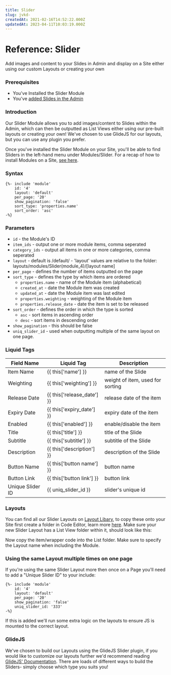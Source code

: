 ```yaml
---
title: Slider
slug: jvkd-
createdAt: 2021-02-16T14:52:22.000Z
updatedAt: 2023-04-11T10:03:19.000Z
---
```


# Reference: Slider

Add images and content to your Slides in Admin and display on a Site either using our custom Layouts or creating your own

### Prerequisites

* You've Installed the Slider Module
* You've [added Slides in the Admin](quickstart-slider.md)

### Introduction

Our Slider Module allows you to add images/content to Slides within the Admin, which can then be outputted as List Views either using our pre-built layouts or creating your own! We've chosen to use GlideJS for our layouts, but you can use any plugin you prefer.

Once you've installed the Slider Module on your Site, you'll be able to find Sliders in the left-hand menu under Modules/Slider. For a recap of how to install Modules on a Site, [see here](../../../portal/sites/install-and-manage-modules.md).

### Syntax

```liquid
{%- include 'module'
    id: '4'
    layout: 'default'
    per_page: '20'
    show_pagination: 'false'
    sort_type: 'properties.name'
    sort_order: 'asc' 
-%}

```

### Parameters

* `id` - the Module's ID
* `item_ids` - output one or more module items, comma seperated
* `category_ids` - output all items in one or more categories, comma seperated
* `layout` - default is /default/ - 'layout' values are relative to the folder: layouts/modules/Slider(module\_4)/\[layout name]
* `per_page` - defines the number of items outputted on the page
* `sort_type` - defines the type by which items are ordered
  * `properties.name` - name of the Module item (alphabetical)
  * `created_at` - date the Module item was created
  * `updated_at` - date the Module item was last edited
  * `properties.weighting` - weighting of the Module item
  * `properties.release_date` - date the item is set to be released
* `sort_order` - defines the order in which the type is sorted
  * `asc` - sort items in ascending order
  * `desc` - sort items in descending order
* `show_pagination` - this should be false
* `uniq_slider_id` - used when outputting multiple of the same layout on one page.

### Liquid Tags

| **Field Name**   | **Liquid Tag**                 | **Description**                  |
| ---------------- | ------------------------------ | -------------------------------- |
| Item Name        | \{{ this\['name'] \}}          | name of the Slide                |
| Weighting        | \{{ this\['weighting'] \}}     | weight of item, used for sorting |
| Release Date     | \{{ this\['release\_date'] \}} | release date of the item         |
| Expiry Date      | \{{ this\['expiry\_date'] \}}  | expiry date of the item          |
| Enabled          | \{{ this\['enabled'] \}}       | enable/disable the item          |
| Title            | \{{ this\['title'] \}}         | title of the Slide               |
| Subtitle         | \{{ this\['subtitle'] \}}      | subtitle of the Slide            |
| Description      | \{{ this\['description'] \}}   | description of the Slide         |
| Button Name      | \{{ this\['button name'] \}}   | button name                      |
| Button Link      | \{{ this\['button link'] \}}   | button link                      |
| Unique Slider ID | \{{ uniq\_slider\_id \}}       | slider's unique id               |

### Layouts

You can find all our Slider Layouts on [Layout Libary](https://studio.siteglide.com/layouts), to copy these onto your Site first create a folder in Code Editor, learn more [here](../../../site-manager/code-editor.md). Make sure your new Slider Layout has a List View folder within it, should look like this:

Now copy the item/wrapper code into the List folder. Make sure to specify the Layout name when including the Module.

### Using the same Layout multiple times on one page

If you're using the same Slider Layout more then once on a Page you'll need to add a "Unique Slider ID" to your include:

```liquid
{%- include 'module'
    id: '4'
    layout: 'default'
    per_page: '20'
    show_pagination: 'false'
    uniq_slider_id: '333' 
-%}
```

If this is added we'll run some extra logic on the layouts to ensure JS is mounted to the correct layout.

### GlideJS

We've chosen to build our Layouts using the GlideJS Slider plugin, if you would like to customize our layouts further we'd recommend reading [GlideJS' Documentation](https://glidejs.com/docs/). There are loads of different ways to build the Sliders- simply choose which type you suits you!
